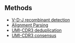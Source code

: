 ## Methods
- [V-D-J recombinant detection](alignment.md)
- [Alignment Parsing](alignment_parsing.md)
- [UMI-CDR3 deduplication](deduplication.md)
- [UMI-CDR3 consensus](consensus.md)

